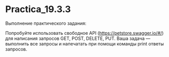# Practica_19.3.3
Выполнение практического задания:

Попробуйте использовать свободное API (https://petstore.swagger.io/#/) для написания запросов GET, POST, DELETE, PUT. 
Ваша задача — выполнить все запросы и напечатать при помощи команды print ответы запросов.

